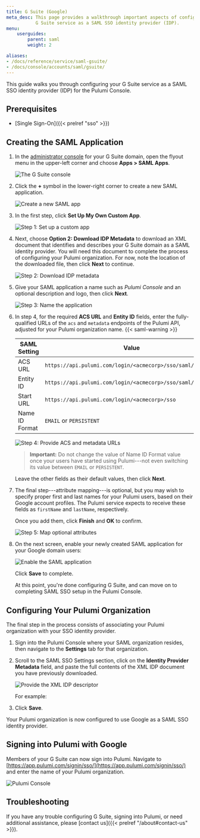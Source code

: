 ```yaml
---
title: G Suite (Google)
meta_desc: This page provides a walkthrough important aspects of configuring
           G Suite service as a SAML SSO identity provider (IDP).
menu:
    userguides:
        parent: saml
        weight: 2

aliases:
- /docs/reference/service/saml-gsuite/
- /docs/console/accounts/saml/gsuite/
---
```


This guide walks you through configuring your G Suite service as a SAML SSO identity provider
(IDP) for the Pulumi Console.

## Prerequisites

- [Single Sign-On]({{< prelref "sso" >}})

## Creating the SAML Application

1. In the [administrator console](https://admin.google.com/) for your G Suite domain, open the flyout menu
in the upper-left corner and choose **Apps &gt; SAML Apps**.

    ![The G Suite console](/images/docs/reference/service/saml-gsuite/gsuite-console.png)

1. Click the **+** symbol in the lower-right corner to create a new SAML application.

    ![Create a new SAML app](/images/docs/reference/service/saml-gsuite/gsuite-apps-empty.png)

1. In the first step, click **Set Up My Own Custom App**.

    ![Step 1: Set up a custom app](/images/docs/reference/service/saml-gsuite/gsuite-dialog-step-1.png)

1. Next, choose **Option 2: Download IDP Metadata** to download an XML document that identifies
and describes your G Suite domain as a SAML identity provider. You will need this document
to complete the process of configuring your Pulumi organization. For now, note the location of
the downloaded file, then click **Next** to continue.

    ![Step 2: Download IDP metadata](/images/docs/reference/service/saml-gsuite/gsuite-dialog-step-2.png)

1. Give your SAML application a name such as _Pulumi Console_ and an optional description
and logo, then click **Next**.

    ![Step 3: Name the application](/images/docs/reference/service/saml-gsuite/gsuite-dialog-step-3.png)

1. In step 4, for the required **ACS URL** and **Entity ID** fields, enter the fully-qualified
URLs of the `acs` and `metadata` endpoints of the Pulumi API, adjusted for your Pulumi organization name.
{{< saml-warning >}}

    | SAML Setting | Value    |
    | --------------- | ----- |
    | ACS URL | `https://api.pulumi.com/login/<acmecorp>/sso/saml/acs` |
    | Entity ID | `https://api.pulumi.com/login/<acmecorp>/sso/saml/metadata` |
    | Start URL | `https://api.pulumi.com/login/<acmecorp>/sso` |
    | Name ID Format | `EMAIL` or `PERSISTENT` |

    ![Step 4: Provide ACS and metadata URLs](/images/docs/reference/service/saml-gsuite/gsuite-dialog-step-4.png)

    > **Important:** Do not change the value of Name ID Format value once your users have started using Pulumi---not even switching its value between `EMAIL` or `PERSISTENT`.

    Leave the other fields as their default values, then click **Next**.

1. The final step---attribute mapping---is optional, but you may wish to specify proper
first and last names for your Pulumi users, based on their Google account profiles. The Pulumi service
expects to receive these fields as `firstName` and `lastName`, respectively.

    Once you add them, click **Finish** and **OK** to confirm.

    ![Step 5: Map optional attributes](/images/docs/reference/service/saml-gsuite/gsuite-dialog-step-5.png)

1. On the next screen, enable your newly created SAML application for your Google
domain users:

    ![Enable the SAML application](/images/docs/reference/service/saml-gsuite/gsuite-app-enable.png)

   Click **Save** to complete.

   At this point, you're done configuring G Suite, and can move on to completing SAML SSO setup in
   the Pulumi Console.

## Configuring Your Pulumi Organization

The final step in the process consists of associating your Pulumi organization with your SSO identity
provider.

1. Sign into the Pulumi Console where your SAML organization resides, then navigate to the **Settings** tab for that
organization.

1. Scroll to the SAML SSO Settings section, click on the **Identity Provider Metadata** field, and
paste the full contents of the XML IDP document you have previously downloaded.

    ![Provide the XML IDP descriptor](/images/docs/reference/service/saml-gsuite/console-sso-1.png)

    For example:

1. Click **Save**.

Your Pulumi organization is now configured to use Google as a SAML SSO identity provider.

## Signing into Pulumi with Google

Members of your G Suite can now sign into Pulumi. Navigate to
[https://app.pulumi.com/signin/sso/](https://app.pulumi.com/signin/sso/) and enter the
name of your Pulumi organization.

![Pulumi Console](/images/docs/reference/service/saml-gsuite/pulumi-console-signin.png)

## Troubleshooting

If you have any trouble configuring G Suite, signing into Pulumi, or need additional assistance, please
[contact us]({{< prelref "/about#contact-us" >}}).
